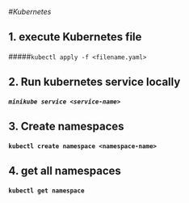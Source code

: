 #_Kubernetes_
## 1. execute Kubernetes file
 #####`kubectl apply -f <filename.yaml>`

## 2. Run kubernetes service locally
##### `minikube service <service-name>`

## 3. Create namespaces
#### `kubectl create namespace <namespace-name>`

## 4. get all namespaces
#### `kubectl get namespace`
